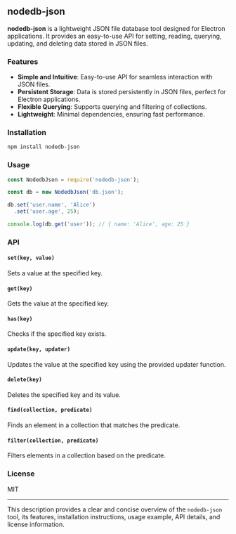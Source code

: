 ## nodedb-json

**nodedb-json** is a lightweight JSON file database tool designed for Electron applications. It provides an easy-to-use API for setting, reading, querying, updating, and deleting data stored in JSON files.

### Features

- **Simple and Intuitive**: Easy-to-use API for seamless interaction with JSON files.
- **Persistent Storage**: Data is stored persistently in JSON files, perfect for Electron applications.
- **Flexible Querying**: Supports querying and filtering of collections.
- **Lightweight**: Minimal dependencies, ensuring fast performance.

### Installation

```bash
npm install nodedb-json
```

### Usage

```javascript
const NodedbJson = require('nodedb-json');

const db = new NodedbJson('db.json');

db.set('user.name', 'Alice')
  .set('user.age', 25);

console.log(db.get('user')); // { name: 'Alice', age: 25 }
```

### API

#### `set(key, value)`
Sets a value at the specified key.

#### `get(key)`
Gets the value at the specified key.

#### `has(key)`
Checks if the specified key exists.

#### `update(key, updater)`
Updates the value at the specified key using the provided updater function.

#### `delete(key)`
Deletes the specified key and its value.

#### `find(collection, predicate)`
Finds an element in a collection that matches the predicate.

#### `filter(collection, predicate)`
Filters elements in a collection based on the predicate.

### License

MIT

---

This description provides a clear and concise overview of the `nodedb-json` tool, its features, installation instructions, usage example, API details, and license information.
